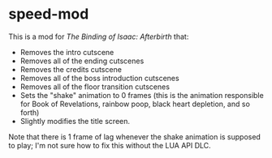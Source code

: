 # speed-mod

This is a mod for *The Binding of Isaac: Afterbirth* that:
* Removes the intro cutscene
* Removes all of the ending cutscenes
* Removes the credits cutscene
* Removes all of the boss introduction cutscenes
* Removes all of the floor transition cutscenes
* Sets the "shake" animation to 0 frames (this is the animation responsible for Book of Revelations, rainbow poop, black heart depletion, and so forth)
* Slightly modifies the title screen.

Note that there is 1 frame of lag whenever the shake animation is supposed to play; I'm not sure how to fix this without the LUA API DLC.
